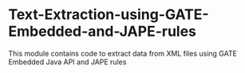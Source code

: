 Text-Extraction-using-GATE-Embedded-and-JAPE-rules
==================================================

This module contains code to extract data from XML files using GATE Embedded Java API and JAPE rules
